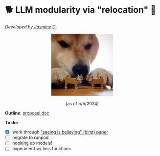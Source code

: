 # 🐕 LLM modularity via "relocation" 🐾
_Developed by [Jasmine C.](jasmine.cui@nbcuni.com)_
 
<p align="center" width="100%">
<img src = 'static/shiba.jpg' width="40%">
  <p align="center">(as of 5/5/2024)</p>
</p>

**Outline**: [proposal doc](https://docs.google.com/document/d/1gKlafph5wCQtBBdbHHIcYHYdRqfjEzdLhYcpkpWm9g4/edit)

**To do:** 
- [X] work through ["seeing is believing" (bimt) paper](https://arxiv.org/abs/2305.08746)
- [ ] migrate to runpod 
- [ ] hooking up models!
- [ ] experiment w/ loss functions 
